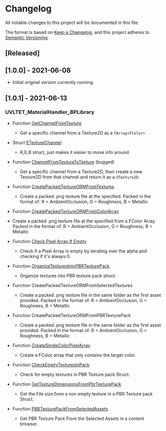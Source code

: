 # Changelog
All notable changes to this project will be documented in this file.

The format is based on [Keep a Changelog](https://keepachangelog.com/en/1.0.0/),
and this project adheres to [Semantic Versioning](https://semver.org/spec/v2.0.0.html).

## [Released]

## [1.0.0] - 2021-06-08
- Initial original version currently running.

## [1.0.1] - 2021-06-13

### UVLTET_MaterialHandler_BPLibrary

- Function <u>GetChannelFromTexture</u>
  - Get a specific channel from a Texture2D as a ```TArray<FColor>```
- Struct <u>ETextureChannel</u>
  - R,G,B struct, just makes it easier to move info around.
- Function <u>ChannelFromTextureToTexture</u> (bugged)
  - Get a specific channel from a Texture2D, then create a new Texture2D from that channel and return it as a ```UTexture2D```.
- Function <u>CreatePackedTextureORMFromTextures</u>
  - Create a packed .png texture file at the specified.  Packed in the format of: R = AmbientOcclusion, G = Roughness, B = Metallic 
-  Function <u>CreatePackedTextureORMFromColorArray</u>
  - Create a packed .png texture file at the specified from a FColor Array.  Packed in the format of: R = AmbientOcclusion, G = Roughness, B = Metallic 
- Function <u>Check Pixel Array If Empty</u>
  - Check if a Pixel Array is empty by iterating over the alpha and checking if it's always 0.
- Function <u>OrganizeTexturesIntoPBRTexturePack</u>
  - Organize  textures into PBR texture pack struct.
- Function CreatePackedTextureORMFromSelectedTextures
  - Create a packed .png texture file in the same folder as the first asset provided.  Packed in the format of: R = AmbientOcclusion, G = Roughness, B = Metallic 
- Function CreatePackedTextureORMFromPBRTexturePack
  - Create a packed .png texture file in the same folder as the first asset provided.  Packed in the format of: R = AmbientOcclusion, G = Roughness, B = Metallic 
- Function [<u>CreateSingleColorPixelArray</u>]()
  - Create a FColor array that only contains the target color.
- Function <u>CheckEmptyTexturesInPack</u>
  - Check for empty textures in PBR Texture pack Struct.

- Function <u>GetTextureDimensionsFromPbrTexturePack</u>
  - Get the File size from a non empty texture in a  PBR Texture pack Struct.

- Function <u>PBRTexturePackFromSelectedAssets</u>
  - Get PBR Texture Pack From the Selected Assets in a content browser.